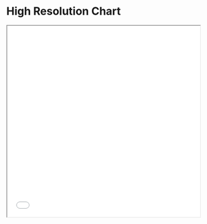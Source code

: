
<html>
  <head>
    <title>BLM Atifa Power Matrix</title>
  </head>
  <body>
    <h1>High Resolution Chart</h1>
    <iframe src="BLM Antifa Power Matrix Final.pdf" width="100%" height="500px">
    </iframe>
  </body>
</html>
